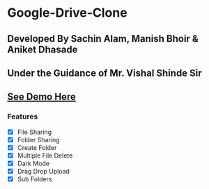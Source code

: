# Google-Drive-Clone
## Developed By Sachin Alam, Manish Bhoir & Aniket Dhasade
## Under the Guidance of Mr. Vishal Shinde Sir

## [See Demo Here](https://faiezwaseem.github.io/Google-Drive-Clone/)

### Features
 - [x] File Sharing
 - [x] Folder Sharing
 - [x] Create Folder
 - [x] Multiple File Delete
 - [x] Dark Mode
 - [x] Drag Drop Upload
 - [x] Sub Folders
